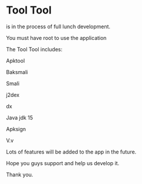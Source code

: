 # Tool Tool

is in the process of full lunch development.

You must have root to use the application

The Tool Tool includes:

Apktool

Baksmali

Smali

j2dex

dx

Java jdk 15

Apksign

V.v

Lots of features will be added to the app in the future.

Hope you guys support and help us develop it.

Thank you.
